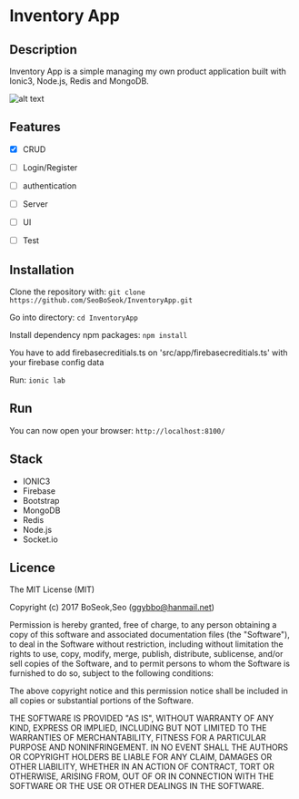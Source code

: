 # Inventory App



## Description

Inventory App is a simple managing my own product application built with Ionic3, Node.js, Redis and MongoDB.


![alt text](https://seoboseok.github.io/inventoryAppMovie.gif "demo")


## Features

- [X] CRUD
- [ ] Login/Register
- [ ] authentication
- [ ] Server
- [ ] UI
- [ ] Test



## Installation

Clone the repository with: `git clone https://github.com/SeoBoSeok/InventoryApp.git`

Go into directory: `cd InventoryApp`

Install dependency npm packages: `npm install`

You have to add firebasecreditials.ts on 'src/app/firebasecreditials.ts' with your firebase config data

Run: `ionic lab`



## Run

You can now open your browser: `http://localhost:8100/`



## Stack

* IONIC3
* Firebase
* Bootstrap
* MongoDB
* Redis
* Node.js
* Socket.io



## Licence
The MIT License (MIT)

Copyright (c) 2017 BoSeok,Seo (ggybbo@hanmail.net)

Permission is hereby granted, free of charge, to any person obtaining a copy
of this software and associated documentation files (the "Software"), to deal
in the Software without restriction, including without limitation the rights
to use, copy, modify, merge, publish, distribute, sublicense, and/or sell
copies of the Software, and to permit persons to whom the Software is
furnished to do so, subject to the following conditions:

The above copyright notice and this permission notice shall be included in
all copies or substantial portions of the Software.

THE SOFTWARE IS PROVIDED "AS IS", WITHOUT WARRANTY OF ANY KIND, EXPRESS OR
IMPLIED, INCLUDING BUT NOT LIMITED TO THE WARRANTIES OF MERCHANTABILITY,
FITNESS FOR A PARTICULAR PURPOSE AND NONINFRINGEMENT. IN NO EVENT SHALL THE
AUTHORS OR COPYRIGHT HOLDERS BE LIABLE FOR ANY CLAIM, DAMAGES OR OTHER
LIABILITY, WHETHER IN AN ACTION OF CONTRACT, TORT OR OTHERWISE, ARISING FROM,
OUT OF OR IN CONNECTION WITH THE SOFTWARE OR THE USE OR OTHER DEALINGS IN
THE SOFTWARE.